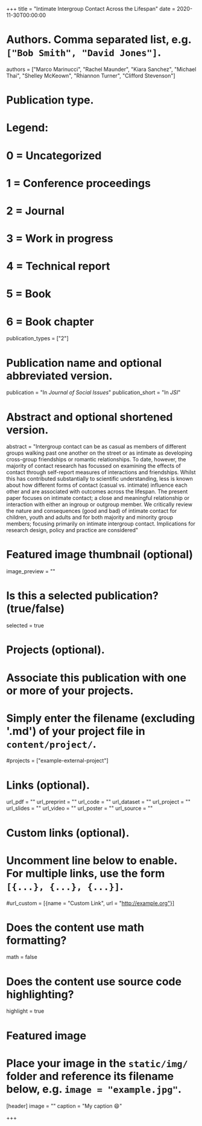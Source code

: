+++
title = "Intimate Intergroup Contact Across the Lifespan"
date = 2020-11-30T00:00:00

# Authors. Comma separated list, e.g. `["Bob Smith", "David Jones"]`.
authors = ["Marco Marinucci", "Rachel Maunder", "Kiara Sanchez", "Michael Thai", "Shelley McKeown", "Rhiannon Turner", "Clifford Stevenson"]

# Publication type.
# Legend:
# 0 = Uncategorized
# 1 = Conference proceedings
# 2 = Journal
# 3 = Work in progress
# 4 = Technical report
# 5 = Book
# 6 = Book chapter
publication_types = ["2"]

# Publication name and optional abbreviated version.
publication = "In *Journal of Social Issues*"
publication_short = "In *JSI*"

# Abstract and optional shortened version.
abstract = "Intergroup contact can be as casual as members of different groups walking past one another on the street or as intimate as developing cross-group friendships or romantic relationships. To date, however, the majority of contact research has focussed on examining the effects of contact through self-report measures of interactions and friendships. Whilst this has contributed substantially to scientific understanding, less is known about how different forms of contact (casual vs. intimate) influence each other and are associated with outcomes across the lifespan. The present paper focuses on intimate contact; a close and meaningful relationship or interaction with either an ingroup or outgroup member. We critically review the nature and consequences (good and bad) of intimate contact for children, youth and adults and for both majority and minority group members; focusing primarily on intimate intergroup contact. Implications for research design, policy and practice are considered"

# Featured image thumbnail (optional)
image_preview = ""

# Is this a selected publication? (true/false)
selected = true

# Projects (optional).
#   Associate this publication with one or more of your projects.
#   Simply enter the filename (excluding '.md') of your project file in `content/project/`.
#projects = ["example-external-project"]

# Links (optional).
url_pdf = ""
url_preprint = ""
url_code = ""
url_dataset = ""
url_project = ""
url_slides = ""
url_video = ""
url_poster = ""
url_source = ""

# Custom links (optional).
#   Uncomment line below to enable. For multiple links, use the form `[{...}, {...}, {...}]`.
#url_custom = [{name = "Custom Link", url = "http://example.org"}]

# Does the content use math formatting?
math = false

# Does the content use source code highlighting?
highlight = true

# Featured image
# Place your image in the `static/img/` folder and reference its filename below, e.g. `image = "example.jpg"`.
[header]
image = ""
caption = "My caption :smile:"

+++
